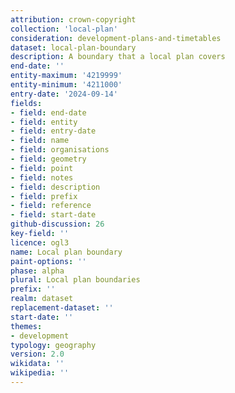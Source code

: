 ```yaml
---
attribution: crown-copyright
collection: 'local-plan'
consideration: development-plans-and-timetables
dataset: local-plan-boundary
description: A boundary that a local plan covers
end-date: ''
entity-maximum: '4219999'
entity-minimum: '4211000'
entry-date: '2024-09-14'
fields:
- field: end-date
- field: entity
- field: entry-date
- field: name
- field: organisations
- field: geometry
- field: point
- field: notes
- field: description
- field: prefix
- field: reference
- field: start-date
github-discussion: 26
key-field: ''
licence: ogl3
name: Local plan boundary
paint-options: ''
phase: alpha
plural: Local plan boundaries
prefix: ''
realm: dataset
replacement-dataset: ''
start-date: ''
themes:
- development
typology: geography
version: 2.0
wikidata: ''
wikipedia: ''
---
```

